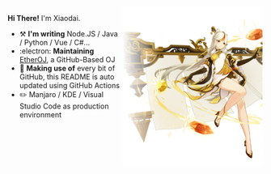 <img align="right" width="55%" src="https://raw.githubusercontent.com/diauweb/diauweb/master/image.png">

**Hi There!** I'm Xiaodai.
- :hammer_and_pick: **I'm writing** Node.JS / Java / Python / Vue / C#...
- :electron: **Maintaining** [EtherOJ](//github.com/EtherOJ/EtherOJ), a GitHub-Based OJ
- :thread: **Making use of** every bit of GitHub, this README is auto updated using GitHub Actions
- :pencil2: Manjaro / KDE / Visual Studio Code as production environment


